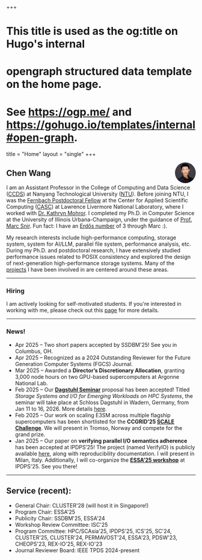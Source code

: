 +++
# This title is used as the og:title on Hugo's internal
# opengraph structured data template on the home page.
# See https://ogp.me/ and https://gohugo.io/templates/internal#open-graph.
title = "Home"
layout = "single"
+++

[<img src="/static/images/headshot.jpeg" style="max-width:11%;min-width:30px;border-radius:50%;float:right;" alt="Github repo" />](https://wangchen.io)

## Chen Wang

I am an Assistant Professor in the College of Computing and Data Science ([CCDS](https://www.ntu.edu.sg/computing)) at Nanyang Technological University ([NTU](https://www.ntu.edu.sg/)).
Before joining NTU, I was the [Fernbach Postdoctoral Fellow](https://computing.llnl.gov/about/people-highlights/chen-wang) at the Center for Applied Scientific Computing ([CASC](https://computing.llnl.gov/casc)) at Lawrence Livermore National Laboratory, where I worked with [Dr. Kathryn Mohror](https://people.llnl.gov/mohror1).
I completed my Ph.D. in Computer Science at the University of Illinois Urbana-Champaign, under the guidance of [Prof. Marc Snir](https://snir.cs.illinois.edu). Fun fact: I have an [Erdős number](http://wwwp.oakland.edu/enp/) of 3 through Marc :).

My research interests include high-performance computing, storage system, system for AI/LLM, parallel file system, performance analysis, etc. During my Ph.D. and postdoctoral research, I have extensively studied performance issues related to POSIX consistency and explored the design of next-generation high-performance storage systems. Many of the [projects](/projects) I have been involved in are centered around these areas.

---

### Hiring

I am actively looking for self-motivated students. If you're interested in working with me, please check out this [page](/hiring) for more details.

---

### News!
- Apr 2025 – Two short papers accepted by SSDBM'25! See you in Columbus, OH.
- Apr 2025 – Recognized as a 2024 Outstanding Reviewer for the Future Generation Computer Systems (FGCS) Journal.
- Mar 2025 – Awarded a **Director’s Discretionary Allocation**, granting 3,000 node hours on two GPU-based supercomputers at Argonne National Lab.
- Feb 2025 – Our **[Dagstuhl Seminar](https://www.dagstuhl.de/en/seminars/dagstuhl-seminars)** proposal has been accepted! Titled *Storage Systems and I/O for Emerging Workloads on HPC Systems*, the seminar will take place at Schloss Dagstuhl in Wadern, Germany, from Jan 11 to 16, 2026. More details [here](https://www.dagstuhl.de/26032).
- Feb 2025 – Our work on scaling E3SM across multiple flagship supercomputers has been shortlisted for the **CCGRID’25 [SCALE Challenge](https://site.uit.no/ccgrid2025/scale-challenge/)**. We will present in Tromso, Norway and compete for the grand prize.
- Jan 2025 – Our paper on **verifying parallel I/O semantics adherence** has been accepted at IPDPS’25! The project (named VerifyIO) is publicly available [here](https://github.com/wangvsa/VerifyIO), along with reproducibility documentation. I will present in Milan, Italy. Additionally, I will co-organize the **[ESSA’25 workshop](https://sites.google.com/view/essa-2025/)** at IPDPS'25. See you there!

---

## Service (recent):
- General Chair: CLUSTER'28 (will host it in Singapore!)
- Program Chair: ESSA'25
- Publicity Chair: SSDBM'25, ESSA'24
- Workshop Review Committee: ISC'25
- Program Committee: HPC/SCAsia'25, IPDPS'25, ICS'25, SC'24, CLUSTER'25, CLUSTER'24, PERMAVOST'24, ESSA'23, PDSW'23, CHEOPS'23, REX-IO'25, REX-IO'23
- Journal Reviewer Board: IEEE TPDS 2024-present

